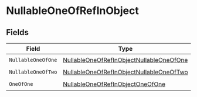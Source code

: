 # NullableOneOfRefInObject


## Fields

| Field                                                                                                       | Type                                                                                                        | Required                                                                                                    | Description                                                                                                 |
| ----------------------------------------------------------------------------------------------------------- | ----------------------------------------------------------------------------------------------------------- | ----------------------------------------------------------------------------------------------------------- | ----------------------------------------------------------------------------------------------------------- |
| `NullableOneOfOne`                                                                                          | [NullableOneOfRefInObjectNullableOneOfOne](../../models/shared/nullableoneofrefinobjectnullableoneofone.md) | :heavy_check_mark:                                                                                          | N/A                                                                                                         |
| `NullableOneOfTwo`                                                                                          | [NullableOneOfRefInObjectNullableOneOfTwo](../../models/shared/nullableoneofrefinobjectnullableoneoftwo.md) | :heavy_check_mark:                                                                                          | N/A                                                                                                         |
| `OneOfOne`                                                                                                  | [NullableOneOfRefInObjectOneOfOne](../../models/shared/nullableoneofrefinobjectoneofone.md)                 | :heavy_check_mark:                                                                                          | N/A                                                                                                         |